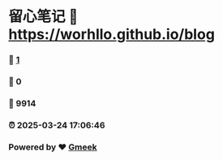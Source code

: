# 留心笔记 :link: https://worhllo.github.io/blog 
### :page_facing_up: [1](https://worhllo.github.io/blog/tag.html) 
### :speech_balloon: 0 
### :hibiscus: 9914 
### :alarm_clock: 2025-03-24 17:06:46 
### Powered by :heart: [Gmeek](https://github.com/Meekdai/Gmeek)
